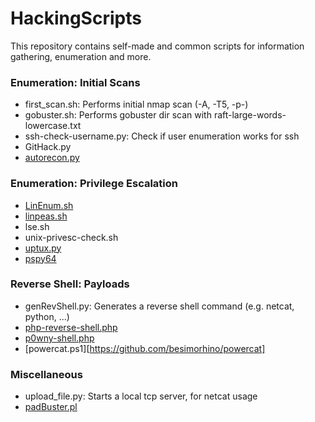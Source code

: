 # HackingScripts

This repository contains self-made and common scripts for information gathering, enumeration and more.

### Enumeration: Initial Scans
- first_scan.sh: Performs initial nmap scan (-A, -T5, -p-)
- gobuster.sh: Performs gobuster dir scan with raft-large-words-lowercase.txt
- ssh-check-username.py: Check if user enumeration works for ssh
- GitHack.py
- [autorecon.py](https://github.com/Tib3rius/AutoRecon)

### Enumeration: Privilege Escalation
- [LinEnum.sh](https://github.com/rebootuser/LinEnum)
- [linpeas.sh](https://github.com/carlospolop/privilege-escalation-awesome-scripts-suite)
- lse.sh
- unix-privesc-check.sh
- [uptux.py](https://github.com/initstring/uptux)
- [pspy64](https://github.com/DominicBreuker/pspy)

### Reverse Shell: Payloads
- genRevShell.py: Generates a reverse shell command (e.g. netcat, python, ...)
- [php-reverse-shell.php](https://github.com/pentestmonkey/php-reverse-shell)
- [p0wny-shell.php](https://github.com/flozz/p0wny-shell)
- [powercat.ps1][https://github.com/besimorhino/powercat]

### Miscellaneous
- upload_file.py: Starts a local tcp server, for netcat usage
- [padBuster.pl](https://github.com/AonCyberLabs/PadBuster)
